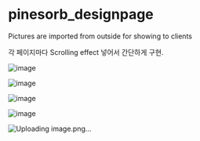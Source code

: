 # pinesorb_designpage
Pictures are imported from outside for showing to clients

각 페이지마다 Scrolling effect 넣어서 간단하게 구현.

![image](https://github.com/user-attachments/assets/8e8bea45-800f-4733-a1a6-73d37939c576)

![image](https://github.com/user-attachments/assets/662dd966-d483-4d02-9472-13403ac0e428)


![image](https://github.com/user-attachments/assets/0f7f7eb5-75c8-4c5f-90e5-2d75aea92d1c)

![image](https://github.com/user-attachments/assets/06ba4e8d-7d75-4592-9c9a-9a4d9c5b6d05)

![Uploading image.png…]()

